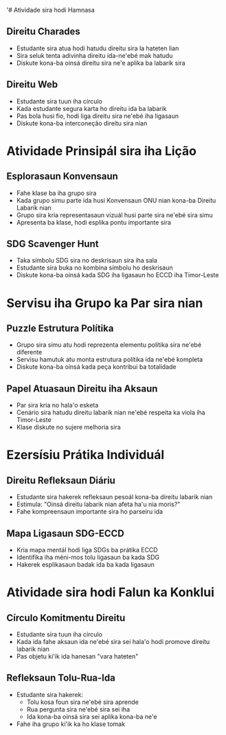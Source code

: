 '# Atividade sira hodi Hamnasa

## Direitu Charades
- Estudante sira atua hodi hatudu direitu sira la hateten lian
- Sira seluk tenta adivinha direitu ida-ne'ebé mak hatudu
- Diskute kona-ba oinsá direitu sira ne'e aplika ba labarik sira

## Direitu Web
- Estudante sira tuun iha círculo
- Kada estudante segura karta ho direitu ida ba labarik
- Pas bola husi fio, hodi liga direitu sira ne'ebé iha ligasaun
- Diskute kona-ba interconeção direitu sira nian

# Atividade Prinsipál sira iha Lição

## Esplorasaun Konvensaun
- Fahe klase ba iha grupo sira
- Kada grupo simu parte ida husi Konvensaun ONU nian kona-ba Direitu Labarik nian
- Grupo sira kria representasaun vizuál husi parte sira ne'ebé sira simu
- Apresenta ba klase, hodi esplika pontu importante sira

## SDG Scavenger Hunt
- Taka símbolu SDG sira no deskrisaun sira iha sala
- Estudante sira buka no kombina símbolu ho deskrisaun
- Diskute kona-ba oinsá kada SDG iha ligasaun ho ECCD iha Timor-Leste

# Servisu iha Grupo ka Par sira nian

## Puzzle Estrutura Polítika
- Grupo sira simu atu hodi reprezenta elementu polítika sira ne'ebé diferente
- Servisu hamutuk atu monta estrutura polítika ida ne'ebé kompleta
- Diskute kona-ba oinsá kada peça kontribui ba totalidade

## Papel Atuasaun Direitu iha Aksaun
- Par sira kria no hala'o esketa
- Cenário sira hatudu direitu labarik nian ne'ebé respeita ka viola iha Timor-Leste
- Klase diskute no sujere melhoria sira

# Ezersísiu Prátika Individuál

## Direitu Refleksaun Diáriu
- Estudante sira hakerek refleksaun pesoál kona-ba direitu labarik nian
- Estimula: "Oinsá direitu labarik nian afeta ha'u nia moris?" 
- Fahe kompreensaun importante sira ho parseiru ida

## Mapa Ligasaun SDG-ECCD
- Kria mapa mentál hodi liga SDGs ba prátika ECCD
- Identifika iha méni-mos tolu ligasaun ba kada SDG
- Hakerek esplikasaun badak ida ba kada ligasaun

# Atividade sira hodi Falun ka Konklui

## Círculo Komitmentu Direitu
- Estudante sira tuun iha círculo
- Kada ida fahe aksaun ida ne'ebé sira sei hala'o hodi promove direitu labarik nian
- Pas objetu ki'ik ida hanesan "vara hateten"

## Refleksaun Tolu-Rua-Ida
- Estudante sira hakerek:
  - Tolu kosa foun sira ne'ebé sira aprende
  - Rua pergunta sira ne'ebé sira sei iha
  - Ida kona-ba oinsá sira sei aplika kona-ba ne'e
- Fahe iha grupo ki'ik ka ho klase tomak